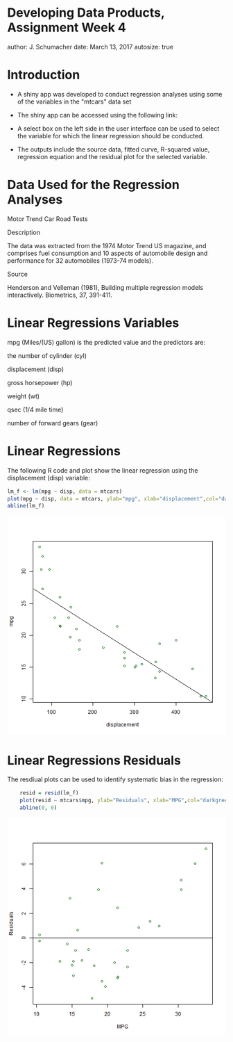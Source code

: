 Developing Data Products, Assignment Week 4
========================================================
author: J. Schumacher 
date: March 13, 2017
autosize: true


Introduction
========================================================


- A shiny app was developed to conduct regression analyses using some of the variables in the "mtcars" data set

- The shiny app can be accessed using the following link:
  
- A select box on the left side in the user interface can be used to select the variable for which the linear regression should be conducted.

- The outputs include the source data, fitted curve, R-squared value, regression equation and the residual plot for the selected variable.



Data Used for the Regression Analyses
========================================================


Motor Trend Car Road Tests

Description

The data was extracted from the 1974 Motor Trend US magazine, and comprises fuel consumption and 10 aspects of automobile design and performance for 32 automobiles (1973-74 models).

Source

Henderson and Velleman (1981), Building multiple regression models interactively. Biometrics, 37, 391-411.


Linear Regressions Variables
========================================================

mpg (Miles/(US) gallon) is the predicted value and the predictors are:


the number of cylinder (cyl)


displacement (disp)


gross horsepower (hp)


weight (wt)


qsec (1/4 mile time)


number of forward gears (gear)
 
Linear Regressions
========================================================

The following R code and plot show the linear regression using the displacement (disp) variable: 


```r
lm_f <- lm(mpg ~ disp, data = mtcars)
plot(mpg ~ disp, data = mtcars, ylab="mpg", xlab="displacement",col="darkgreen")
abline(lm_f)
```

![plot of chunk unnamed-chunk-1](presentation-figure/unnamed-chunk-1-1.png)

Linear Regressions Residuals 
========================================================

The resdiual plots can be used to identify systematic bias in the regression:


```r
    resid = resid(lm_f)
    plot(resid ~ mtcars$mpg, ylab="Residuals", xlab="MPG",col="darkgreen")
    abline(0, 0)
```

![plot of chunk unnamed-chunk-2](presentation-figure/unnamed-chunk-2-1.png)

